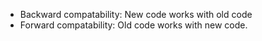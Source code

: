 - Backward compatability: New code works with old code
- Forward compatability: Old code works with new code.